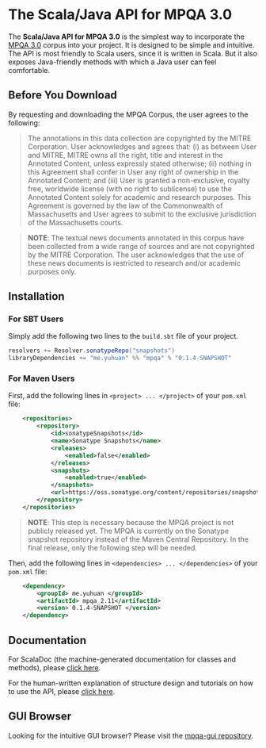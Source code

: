 # The Scala/Java API for MPQA 3.0
The **Scala/Java API for MPQA 3.0** is the simplest way to incorporate the [MPQA 3.0](http://mpqa.cs.pitt.edu/corpora/mpqa_corpus/) corpus into your project. It is designed to be simple and intuitive. The API is most friendly to Scala users, since it is written in Scala. But it also exposes Java-friendly methods with which a Java user can feel comfortable. 

## Before You Download 

By requesting and downloading the MPQA Corpus, the user agrees to the following:

> The annotations in this data collection are copyrighted by the MITRE Corporation. User acknowledges and agrees that: (i) as between User and MITRE, MITRE owns all the right, title and interest in the Annotated Content, unless expressly stated otherwise; (ii) nothing in this Agreement shall confer in User any right of ownership in the Annotated Content; and (iii) User is granted a non-exclusive, royalty free, worldwide license (with no right to sublicense) to use the Annotated Content solely for academic and research purposes. This Agreement is governed by the law of the Commonwealth of Massachusetts and User agrees to submit to the exclusive jurisdiction of the Massachusetts courts.

> **NOTE**: The textual news documents annotated in this corpus have been collected from a wide range of sources and are not copyrighted by the MITRE Corporation. The user acknowledges that the use of these news documents is restricted to research and/or academic purposes only.

## Installation
### For SBT Users
Simply add the following two lines to the `build.sbt` file of your project. 

```sbt
resolvers += Resolver.sonatypeRepo("snapshots")
libraryDependencies += "me.yuhuan" %% "mpqa" % "0.1.4-SNAPSHOT"
```

### For Maven Users
First, add the following lines in `<project> ... </project>` of your `pom.xml` file:

```xml
    <repositories>
        <repository>
            <id>sonatypeSnapshots</id>
            <name>Sonatype Snapshots</name>
            <releases>
                <enabled>false</enabled>
            </releases>
            <snapshots>
                <enabled>true</enabled>
            </snapshots>
            <url>https://oss.sonatype.org/content/repositories/snapshots</url>
        </repository>
    </repositories>
```

> **NOTE**: This step is necessary because the MPQA project is not publicly released yet. The MPQA is currently on the Sonatype snapshot repository instead of the Maven Central Repository. In the final release, only the following step will be needed.

Then, add the following lines in `<dependencies> ... </dependencies>` of your `pom.xml` file:

```xml
    <dependency>
        <groupId> me.yuhuan </groupId>
        <artifactId> mpqa_2.11</artifactId>
        <version> 0.1.4-SNAPSHOT </version>
    </dependency>
```

## Documentation
For ScalaDoc (the machine-generated documentation for classes and methods), please [click here](http://people.cs.pitt.edu/~yuhuan/mpqa-doc/#edu.pitt.mpqa.node.Document).

For the human-written explanation of structure design and tutorials on how to use the API, please [click here](https://github.com/jyuhuan/mpqa/wiki).

## GUI Browser
Looking for the intuitive GUI browser? Please visit the [mpqa-gui repository](https://github.com/jyuhuan/mpqa-gui).
